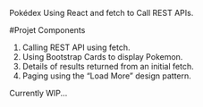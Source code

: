Pokédex Using React and fetch to Call REST APIs.

#Projet Components

1. Calling REST API using fetch.
2. Using Bootstrap Cards to display Pokemon.
3. Details of results returned from an initial fetch.
4. Paging using the “Load More” design pattern.

Currently WIP...
